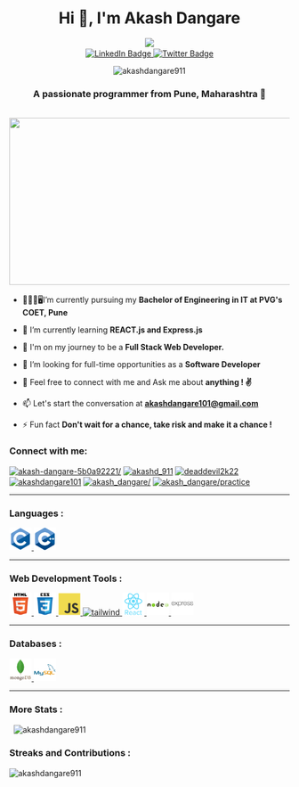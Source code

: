 <h1 align="center">Hi 👋, I'm Akash Dangare</h1>
<!--<p align="left"> <a href="https://twitter.com/" target="blank"><img src="https://img.shields.io/twitter/follow/?logo=twitter&style=for-the-badge" alt="" /></a> </p> -->

<!--this is chotta bacccha in middle -->
<div id="header" align="center">
  <img src="https://media.giphy.com/media/M9gbBd9nbDrOTu1Mqx/giphy.gif" width="100"/>
</div>

<!-- these are 3 tags under the child -->

<div id="badges" align="center">
  <a href="https://www.linkedin.com/in/akash-dangare-5b0a92221/">
    <img src="https://img.shields.io/badge/LinkedIn-purple?style=for-the-badge&logo=linkedin&logoColor=white" alt="LinkedIn Badge"/>
  </a>
  <a href="https://twitter.com/AkashDangare911">
    <img src="https://img.shields.io/badge/Twitter-blue?style=for-the-badge&logo=twitter&logoColor=white" alt="Twitter Badge"/>
  </a>
</div>
<p align="center"> <img src="https://komarev.com/ghpvc/?username=akashdangare911&label=Profile%20views&color=0e75b6&style=flat" alt="akashdangare911" /> </p>
<h3 align="center">A passionate programmer from Pune, Maharashtra 🚩</h3>
<br/>

<!-- this is pic in middle -->
<div align="center">
  <img src="https://media.giphy.com/media/dWesBcTLavkZuG35MI/giphy.gif" width="600" height="300"/>
</div>

- 👨🏻‍💻🖥️I’m currently pursuing my **Bachelor of Engineering in IT at PVG's COET, Pune**

- 🌱 I’m currently learning **REACT.js and Express.js**

- 🚀 I'm on my journey to be a **Full Stack Web Developer.**

- 🤝 I’m looking for full-time opportunities as a **Software Developer**

- 💬 Feel free to connect with me and Ask me about **anything ! ✌️**

- 📫 Let's start the conversation at **akashdangare101@gmail.com**

- ⚡ Fun fact **Don't wait for a chance, take risk and make it a chance !**

<h3 align="left">Connect with me:</h3>
<p align="left">
<a href="https://linkedin.com/in/akash-dangare-5b0a92221/" target="blank"><img align="center" margin="250px" src="https://raw.githubusercontent.com/rahuldkjain/github-profile-readme-generator/master/src/images/icons/Social/linked-in-alt.svg" alt="akash-dangare-5b0a92221/" height="30" width="40" /></a>
<a href="https://instagram.com/akashd_911" target="blank"><img align="center" src="https://raw.githubusercontent.com/rahuldkjain/github-profile-readme-generator/master/src/images/icons/Social/instagram.svg" alt="akashd_911" height="30" width="40" /></a>
<a href="https://www.codechef.com/users/deaddevil2k22" target="blank"><img align="center" src="https://cdn.jsdelivr.net/npm/simple-icons@3.1.0/icons/codechef.svg" alt="deaddevil2k22" height="30" width="40" /></a>
<a href="https://www.hackerrank.com/akashdangare101" target="blank"><img align="center" src="https://raw.githubusercontent.com/rahuldkjain/github-profile-readme-generator/master/src/images/icons/Social/hackerrank.svg" alt="akashdangare101" height="30" width="40" /></a>
<a href="https://www.leetcode.com/akash_dangare/" target="blank"><img align="center" src="https://raw.githubusercontent.com/rahuldkjain/github-profile-readme-generator/master/src/images/icons/Social/leet-code.svg" alt="akash_dangare/" height="30" width="40" /></a>
<a href="https://auth.geeksforgeeks.org/user/akash_dangare/practice" target="blank"><img align="center" src="https://raw.githubusercontent.com/rahuldkjain/github-profile-readme-generator/master/src/images/icons/Social/geeks-for-geeks.svg" alt="akash_dangare/practice" height="30" width="40" /></a>
</p>
<hr size="10px" color="blue">

<h3 align="left">Languages :</h3>
<p align="left">
   <a href="https://www.cprogramming.com/" target="_blank" rel="noreferrer"> <img src="https://raw.githubusercontent.com/devicons/devicon/master/icons/c/c-original.svg" alt="c" width="40" height="40"/> </a>
  <a href="https://www.w3schools.com/cpp/" target="_blank" rel="noreferrer"> <img src="https://raw.githubusercontent.com/devicons/devicon/master/icons/cplusplus/cplusplus-original.svg" alt="cplusplus" width="40" height="40"/> </a> 
</p>
<hr size="10px" color="blue">


<h3 align="left">Web Development Tools :</h3>
<p> 
 <a href="https://www.w3.org/html/" target="_blank" rel="noreferrer"> <img src="https://raw.githubusercontent.com/devicons/devicon/master/icons/html5/html5-original-wordmark.svg" alt="html5" width="40" height="40"/> </a> 
  <a href="https://www.w3schools.com/css/" target="_blank" rel="noreferrer"> <img src="https://raw.githubusercontent.com/devicons/devicon/master/icons/css3/css3-original-wordmark.svg" alt="css3" width="40" height="40"/> </a>
  <a href="https://developer.mozilla.org/en-US/docs/Web/JavaScript" target="_blank" rel="noreferrer"> <img src="https://raw.githubusercontent.com/devicons/devicon/master/icons/javascript/javascript-original.svg" alt="javascript" width="40" height="40"/> </a> 
  <a href="https://tailwindcss.com/" target="_blank" rel="noreferrer"> <img src="https://www.vectorlogo.zone/logos/tailwindcss/tailwindcss-icon.svg" alt="tailwind" width="40" height="40"/> </a> 
  <a href="https://reactjs.org/" target="_blank" rel="noreferrer"> <img src="https://raw.githubusercontent.com/devicons/devicon/master/icons/react/react-original-wordmark.svg" alt="react" width="40" height="40"/> </a>
  <a href="https://nodejs.org" target="_blank" rel="noreferrer"> <img src="https://raw.githubusercontent.com/devicons/devicon/master/icons/nodejs/nodejs-original-wordmark.svg" alt="nodejs" width="40" height="40"/> </a> 
  <a href="https://expressjs.com" target="_blank" rel="noreferrer"> <img src="https://raw.githubusercontent.com/devicons/devicon/master/icons/express/express-original-wordmark.svg" alt="express" width="40" height="40"/> </a> 
</p>
<hr size="10px" color="blue">

<h3 align="left"> Databases :</h3>
<p align="left">
  <a href="https://www.mongodb.com/" target="_blank" rel="noreferrer"> <img src="https://raw.githubusercontent.com/devicons/devicon/master/icons/mongodb/mongodb-original-wordmark.svg" alt="mongodb" width="40" height="40"/> </a>
  <a href="https://www.mysql.com/" target="_blank" rel="noreferrer"> <img src="https://raw.githubusercontent.com/devicons/devicon/master/icons/mysql/mysql-original-wordmark.svg" alt="mysql" width="40" height="40"/> </a>
</p>
<hr size="10px" color="blue">

<h3 align="left"> More Stats : </h3>
<p>
  &nbsp;
  <img align="center" src="https://github-readme-stats.vercel.app/api?username=akashdangare911&show_icons=true&locale=en" alt="akashdangare911" />
</p>

<h3 align="left"> Streaks and Contributions :</h3>
<p>
  <img align="center" src="https://github-readme-streak-stats.herokuapp.com/?user=akashdangare911&" alt="akashdangare911" />
</p>
